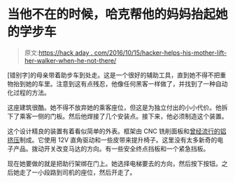 # 当他不在的时候，哈克帮他的妈妈抬起她的学步车

> 原文:[https://hack aday . com/2016/10/15/hacker-helps-his-mother-lift-her-walker-when-he-not-there/](https://hackaday.com/2016/10/15/hacker-helps-his-mother-lift-her-walker-when-hes-not-there/)

[错别字]的母亲带着助步车到处走。这是一个很好的辅助工具，直到她不得不把重物抬到她的车里。注意到这有点残忍，他像任何黑客一样做了，并找到了一种自动化过程的方法。

这座建筑很酷。她不得不放弃她的乘客座位，但这是为独立付出的小小代价。他拆下了乘客一侧的门板。然后他焊接了几个安装点。接下来，他必须制造这个装置。

这个设计精良的装置有着看似简单的外表。框架由 CNC 铣削面板和[曾经流行的铝挤压](http://hackaday.com/2015/11/23/8020-extrusion-goes-main-stream/)制成。它使用 12V 直角驱动和一些皮带来提升椅子。这里没有太多新奇的电子产品。拨动开关改变马达的方向。有一些安全终点挡板和一个紧急挡板。

现在她要做的就是把助行架绑在门上。她选择电梯要去的方向，然后按下按钮。之后她走了一小段路到司机的座位，然后开走了。